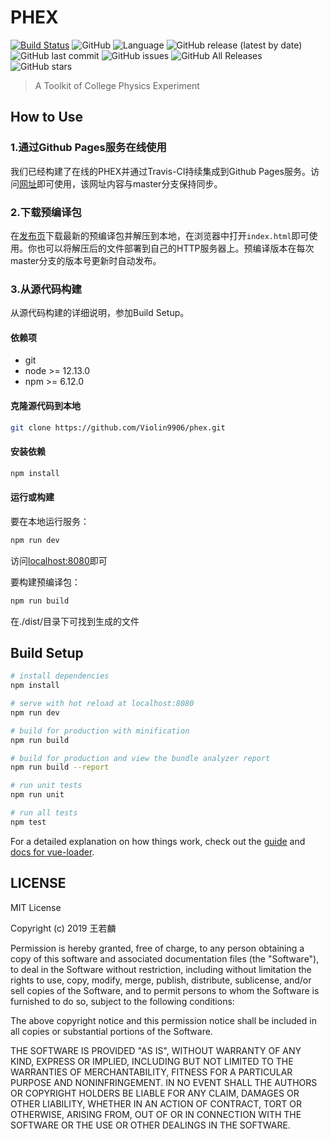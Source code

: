 # PHEX

[![Build Status](https://travis-ci.org/Violin9906/phex.svg?branch=master)](https://travis-ci.org/Violin9906/phex)
![GitHub](https://img.shields.io/github/license/Violin9906/phex)
![Language](https://img.shields.io/badge/language-vue-green.svg)
![GitHub release (latest by date)](https://img.shields.io/github/v/release/Violin9906/phex)
![GitHub last commit](https://img.shields.io/github/last-commit/Violin9906/phex)
![GitHub issues](https://img.shields.io/github/issues-raw/Violin9906/phex)
![GitHub All Releases](https://img.shields.io/github/downloads/Violin9906/phex/total)
![GitHub stars](https://img.shields.io/github/stars/Violin9906/phex)

> A Toolkit of College Physics Experiment

## How to Use

### 1.通过Github Pages服务在线使用

我们已经构建了在线的PHEX并通过Travis-CI持续集成到Github Pages服务。访问[网址](//violin9906.github.io/phex/)即可使用，该网址内容与master分支保持同步。

### 2.下载预编译包

在[发布页](//github.com/Violin9906/phex/releases)下载最新的预编译包并解压到本地，在浏览器中打开`index.html`即可使用。你也可以将解压后的文件部署到自己的HTTP服务器上。预编译版本在每次master分支的版本号更新时自动发布。

### 3.从源代码构建

从源代码构建的详细说明，参加Build Setup。

#### 依赖项

* git
* node >= 12.13.0
* npm >= 6.12.0

#### 克隆源代码到本地

```bash
git clone https://github.com/Violin9906/phex.git
```

#### 安装依赖

```bash
npm install
```

#### 运行或构建

要在本地运行服务：
```bash
npm run dev
```
访问[localhost:8080](localhost:8080)即可

要构建预编译包：
```bash
npm run build
```
在./dist/目录下可找到生成的文件

## Build Setup

``` bash
# install dependencies
npm install

# serve with hot reload at localhost:8080
npm run dev

# build for production with minification
npm run build

# build for production and view the bundle analyzer report
npm run build --report

# run unit tests
npm run unit

# run all tests
npm test
```

For a detailed explanation on how things work, check out the [guide](http://vuejs-templates.github.io/webpack/) and [docs for vue-loader](http://vuejs.github.io/vue-loader).

## LICENSE
MIT License

Copyright (c) 2019 王若麟

Permission is hereby granted, free of charge, to any person obtaining a copy
of this software and associated documentation files (the "Software"), to deal
in the Software without restriction, including without limitation the rights
to use, copy, modify, merge, publish, distribute, sublicense, and/or sell
copies of the Software, and to permit persons to whom the Software is
furnished to do so, subject to the following conditions:

The above copyright notice and this permission notice shall be included in all
copies or substantial portions of the Software.

THE SOFTWARE IS PROVIDED "AS IS", WITHOUT WARRANTY OF ANY KIND, EXPRESS OR
IMPLIED, INCLUDING BUT NOT LIMITED TO THE WARRANTIES OF MERCHANTABILITY,
FITNESS FOR A PARTICULAR PURPOSE AND NONINFRINGEMENT. IN NO EVENT SHALL THE
AUTHORS OR COPYRIGHT HOLDERS BE LIABLE FOR ANY CLAIM, DAMAGES OR OTHER
LIABILITY, WHETHER IN AN ACTION OF CONTRACT, TORT OR OTHERWISE, ARISING FROM,
OUT OF OR IN CONNECTION WITH THE SOFTWARE OR THE USE OR OTHER DEALINGS IN THE
SOFTWARE.
